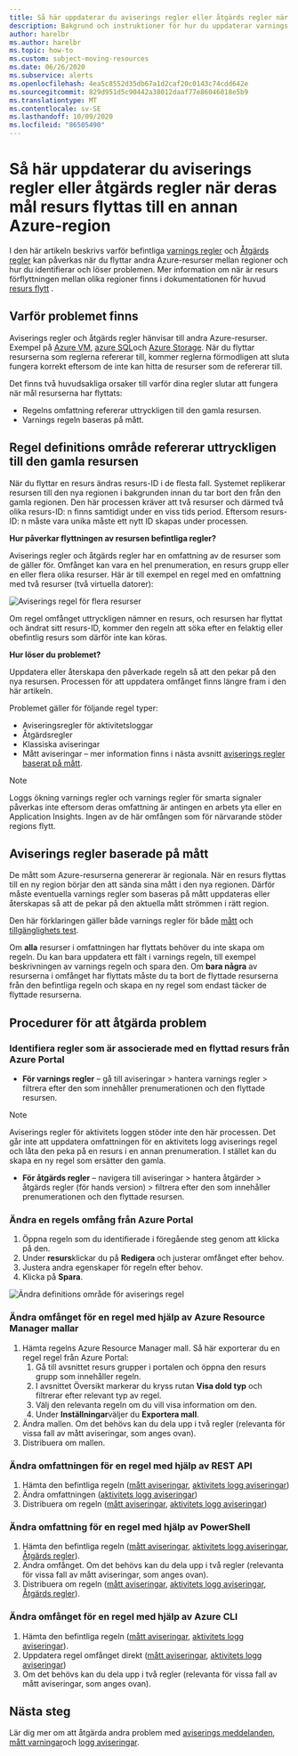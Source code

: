 ```yaml
---
title: Så här uppdaterar du aviserings regler eller åtgärds regler när deras mål resurs flyttas till en annan Azure-region
description: Bakgrund och instruktioner för hur du uppdaterar varnings regler eller åtgärds regler när deras mål resurs flyttas till en annan Azure-region.
author: harelbr
ms.author: harelbr
ms.topic: how-to
ms.custom: subject-moving-resources
ms.date: 06/26/2020
ms.subservice: alerts
ms.openlocfilehash: 4ea5c8552d35db67a1d2caf20c0143c74cdd642e
ms.sourcegitcommit: 829d951d5c90442a38012daaf77e86046018e5b9
ms.translationtype: MT
ms.contentlocale: sv-SE
ms.lasthandoff: 10/09/2020
ms.locfileid: "86505490"
---
```

# <a name="how-to-update-alert-rules-or-action-rules-when-their-target-resource-moves-to-a-different-azure-region"></a>Så här uppdaterar du aviserings regler eller åtgärds regler när deras mål resurs flyttas till en annan Azure-region

I den här artikeln beskrivs varför befintliga [varnings regler](./alerts-overview.md) och [Åtgärds regler](./alerts-action-rules.md) kan påverkas när du flyttar andra Azure-resurser mellan regioner och hur du identifierar och löser problemen. Mer information om när är resurs förflyttningen mellan olika regioner finns i dokumentationen för huvud [resurs flytt](../../azure-resource-manager/management/move-region.md) .

## <a name="why-the-problem-exists"></a>Varför problemet finns

Aviserings regler och åtgärds regler hänvisar till andra Azure-resurser. Exempel på [Azure VM](../../site-recovery/azure-to-azure-tutorial-migrate.md), [azure SQL](../../azure-sql/database/move-resources-across-regions.md)och [Azure Storage](../../storage/common/storage-account-move.md). När du flyttar resurserna som reglerna refererar till, kommer reglerna förmodligen att sluta fungera korrekt eftersom de inte kan hitta de resurser som de refererar till.

Det finns två huvudsakliga orsaker till varför dina regler slutar att fungera när mål resurserna har flyttats:

- Regelns omfattning refererar uttryckligen till den gamla resursen.
- Varnings regeln baseras på mått.

## <a name="rule-scope-explicitly-refers-to-the-old-resource"></a>Regel definitions område refererar uttryckligen till den gamla resursen

När du flyttar en resurs ändras resurs-ID i de flesta fall. Systemet replikerar resursen till den nya regionen i bakgrunden innan du tar bort den från den gamla regionen. Den här processen kräver att två resurser och därmed två olika resurs-ID: n finns samtidigt under en viss tids period. Eftersom resurs-ID: n måste vara unika måste ett nytt ID skapas under processen. 

**Hur påverkar flyttningen av resursen befintliga regler?**

Aviserings regler och åtgärds regler har en omfattning av de resurser som de gäller för. Omfånget kan vara en hel prenumeration, en resurs grupp eller en eller flera olika resurser.
Här är till exempel en regel med en omfattning med två resurser (två virtuella datorer):

![Aviserings regel för flera resurser](media/alerts-resource-move/multi-resource-alert-rule.png)

Om regel omfånget uttryckligen nämner en resurs, och resursen har flyttat och ändrat sitt resurs-ID, kommer den regeln att söka efter en felaktig eller obefintlig resurs som därför inte kan köras.

**Hur löser du problemet?**

Uppdatera eller återskapa den påverkade regeln så att den pekar på den nya resursen. Processen för att uppdatera omfånget finns längre fram i den här artikeln.

Problemet gäller för följande regel typer:

- Aviseringsregler för aktivitetsloggar
- Åtgärdsregler
- Klassiska aviseringar
- Mått aviseringar – mer information finns i nästa avsnitt [aviserings regler baserat på mått](#alert-rules-based-on-metrics).

> [!NOTE]
> Loggs ökning varnings regler och varnings regler för smarta signaler påverkas inte eftersom deras omfattning är antingen en arbets yta eller en Application Insights. Ingen av de här omfången som för närvarande stöder regions flytt.

## <a name="alert-rules-based-on-metrics"></a>Aviserings regler baserade på mått

De mått som Azure-resurserna genererar är regionala. När en resurs flyttas till en ny region börjar den att sända sina mått i den nya regionen. Därför måste eventuella varnings regler som baseras på mått uppdateras eller återskapas så att de pekar på den aktuella mått strömmen i rätt region.

Den här förklaringen gäller både varnings regler för både [mått](alerts-metric-overview.md) och [tillgänglighets test](../app/monitor-web-app-availability.md).

Om **alla** resurser i omfattningen har flyttats behöver du inte skapa om regeln. Du kan bara uppdatera ett fält i varnings regeln, till exempel beskrivningen av varnings regeln och spara den.
Om **bara några** av resurserna i omfånget har flyttats måste du ta bort de flyttade resurserna från den befintliga regeln och skapa en ny regel som endast täcker de flyttade resurserna.

## <a name="procedures-to-fix-problems"></a>Procedurer för att åtgärda problem

### <a name="identifying-rules-associated-with-a-moved-resource-from-the-azure-portal"></a>Identifiera regler som är associerade med en flyttad resurs från Azure Portal

- **För varnings regler** – gå till aviseringar > hantera varnings regler > filtrera efter den som innehåller prenumerationen och den flyttade resursen.
> [!NOTE]
> Aviserings regler för aktivitets loggen stöder inte den här processen. Det går inte att uppdatera omfattningen för en aktivitets logg aviserings regel och låta den peka på en resurs i en annan prenumeration. I stället kan du skapa en ny regel som ersätter den gamla.

- **För åtgärds regler** – navigera till aviseringar > hantera åtgärder > åtgärds regler (för hands version) > filtrera efter den som innehåller prenumerationen och den flyttade resursen.

### <a name="change-scope-of-a-rule-from-the-azure-portal"></a>Ändra en regels omfång från Azure Portal

1. Öppna regeln som du identifierade i föregående steg genom att klicka på den.
2. Under **resurs**klickar du på **Redigera** och justerar omfånget efter behov.
3. Justera andra egenskaper för regeln efter behov.
4. Klicka på **Spara**.

![Ändra definitions område för aviserings regel](media/alerts-resource-move/change-alert-rule-scope.png)

### <a name="change-the-scope-of-a-rule-using-azure-resource-manager-templates"></a>Ändra omfånget för en regel med hjälp av Azure Resource Manager mallar

1. Hämta regelns Azure Resource Manager mall.  Så här exporterar du en regel regel från Azure Portal:
   1. Gå till avsnittet resurs grupper i portalen och öppna den resurs grupp som innehåller regeln.
   2. I avsnittet Översikt markerar du kryss rutan **Visa dold typ** och filtrerar efter relevant typ av regel.
   3. Välj den relevanta regeln om du vill visa information om den.
   4. Under **Inställningar**väljer du **Exportera mall**.
2. Ändra mallen. Om det behövs kan du dela upp i två regler (relevanta för vissa fall av mått aviseringar, som anges ovan).
3. Distribuera om mallen.

### <a name="change-scope-of-a-rule-using-rest-api"></a>Ändra omfattningen för en regel med hjälp av REST API

1. Hämta den befintliga regeln ([mått aviseringar](/rest/api/monitor/metricalerts/get), [aktivitets logg aviseringar](/rest/api/monitor/activitylogalerts/get))
2. Ändra omfattningen ([aktivitets logg aviseringar](/rest/api/monitor/activitylogalerts/update))
3. Distribuera om regeln ([mått aviseringar](/rest/api/monitor/metricalerts/createorupdate), [aktivitets logg aviseringar](/rest/api/monitor/activitylogalerts/createorupdate))

### <a name="change-scope-of-a-rule-using-powershell"></a>Ändra omfattning för en regel med hjälp av PowerShell

1. Hämta den befintliga regeln ([mått aviseringar](/powershell/module/az.monitor/get-azmetricalertrulev2), [aktivitets logg aviseringar](/powershell/module/az.monitor/get-azactivitylogalert), [Åtgärds regler](/powershell/module/az.alertsmanagement/get-azactionrule)).
2. Ändra omfånget. Om det behövs kan du dela upp i två regler (relevanta för vissa fall av mått aviseringar, som anges ovan).
3. Distribuera om regeln ([mått aviseringar](/powershell/module/az.monitor/add-azmetricalertrulev2), [aktivitets logg aviseringar](/powershell/module/az.monitor/enable-azactivitylogalert), [Åtgärds regler](/powershell/module/az.alertsmanagement/set-azactionrule)).

### <a name="change-the-scope-of-a-rule-using-azure-cli"></a>Ändra omfånget för en regel med hjälp av Azure CLI

1.  Hämta den befintliga regeln ([mått aviseringar](/cli/azure/monitor/metrics/alert?view=azure-cli-latest#az-monitor-metrics-alert-show), [aktivitets logg aviseringar](/cli/azure/monitor/activity-log/alert#az-monitor-activity-log-alert-list)).
2.  Uppdatera regel omfånget direkt ([mått aviseringar](/cli/azure/monitor/metrics/alert#az-monitor-metrics-alert-update), [aktivitets logg aviseringar](/cli/azure/monitor/activity-log/alert/scope))
3.  Om det behövs kan du dela upp i två regler (relevanta för vissa fall av mått aviseringar, som anges ovan).

## <a name="next-steps"></a>Nästa steg

Lär dig mer om att åtgärda andra problem med [aviserings meddelanden](alerts-troubleshoot.md), [mått varningar](alerts-troubleshoot-metric.md)och [logg aviseringar](alerts-troubleshoot-log.md). 
